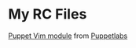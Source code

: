My RC Files
===========

[Puppet Vim module][1] from [Puppetlabs][2]

[1]: https://github.com/puppetlabs/puppet/tree/master/ext/vim/
[2]: https://github.com/puppetlabs/
